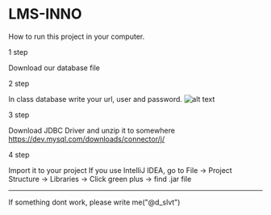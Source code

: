# LMS-INNO
How to run this project in your computer.

1 step

Download our database file

2 step

In class database write your url, user and password.
![alt text](https://cdn.pbrd.co/images/Hawx15Z.png)

3 step 

Download JDBC Driver and unzip it to somewhere
https://dev.mysql.com/downloads/connector/j/

4 step

Import it to your project
If you use IntelliJ IDEA, go to File -> Project Structure -> Libraries -> Click green plus -> find .jar file

------------------
If something dont work, please write me("@d_slvt")
